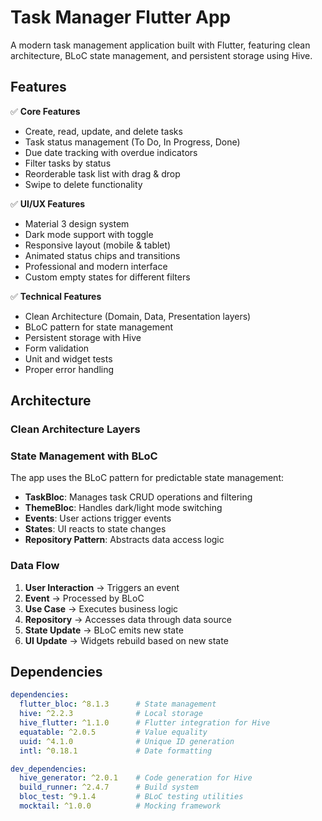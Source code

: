 # Task Manager Flutter App

A modern task management application built with Flutter, featuring clean architecture, BLoC state management, and persistent storage using Hive.

## Features

✅ **Core Features**
- Create, read, update, and delete tasks
- Task status management (To Do, In Progress, Done)
- Due date tracking with overdue indicators
- Filter tasks by status
- Reorderable task list with drag & drop
- Swipe to delete functionality

✅ **UI/UX Features**
- Material 3 design system
- Dark mode support with toggle
- Responsive layout (mobile & tablet)
- Animated status chips and transitions
- Professional and modern interface
- Custom empty states for different filters

✅ **Technical Features**
- Clean Architecture (Domain, Data, Presentation layers)
- BLoC pattern for state management
- Persistent storage with Hive
- Form validation
- Unit and widget tests
- Proper error handling

## Architecture

### Clean Architecture Layers

### State Management with BLoC

The app uses the BLoC pattern for predictable state management:

- **TaskBloc**: Manages task CRUD operations and filtering
- **ThemeBloc**: Handles dark/light mode switching
- **Events**: User actions trigger events
- **States**: UI reacts to state changes
- **Repository Pattern**: Abstracts data access logic

### Data Flow

1. **User Interaction** → Triggers an event
2. **Event** → Processed by BLoC
3. **Use Case** → Executes business logic
4. **Repository** → Accesses data through data source
5. **State Update** → BLoC emits new state
6. **UI Update** → Widgets rebuild based on new state

## Dependencies
```yaml
dependencies:
  flutter_bloc: ^8.1.3      # State management
  hive: ^2.2.3              # Local storage
  hive_flutter: ^1.1.0      # Flutter integration for Hive
  equatable: ^2.0.5         # Value equality
  uuid: ^4.1.0              # Unique ID generation
  intl: ^0.18.1             # Date formatting

dev_dependencies:
  hive_generator: ^2.0.1    # Code generation for Hive
  build_runner: ^2.4.7      # Build system
  bloc_test: ^9.1.4         # BLoC testing utilities
  mocktail: ^1.0.0          # Mocking framework

